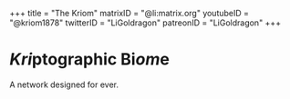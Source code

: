 +++
title = "The Kriom"
matrixID = "@li:matrix.org"
youtubeID = "@kriom1878"
twitterID = "LiGoldragon"
patreonID = "LiGoldragon"
+++

# *Kri*ptographic Bi*om*e
A network designed for ever.
